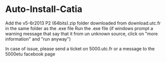 # Auto-Install-Catia
Add the v5-6r2013 P2 (64bits).zip folder downloaded from download.utc.fr in the same folder as the .exe file
Run the .exe file (if windows prompt a warning message that say that it from un unknown source, click on "more information" and "run anyway")

In case of issue, please send a ticket on 5000.utc.fr or a message to the 5000etu facebook page
